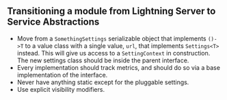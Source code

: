 ## Transitioning a module from Lightning Server to Service Abstractions

- Move from a `SomethingSettings` serializable object that implements `()->T` to a value class with a single value, `url`, that implements `Settings<T>` instead.  This will give us access to a `SettingContext` in construction.  The new settings class should be inside the parent interface.
- Every implementation should track metrics, and should do so via a base implementation of the interface.
- Never have anything static except for the pluggable settings.
- Use explicit visibility modifiers.
